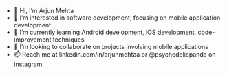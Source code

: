 - 👋 Hi, I’m Arjun Mehta
- 👀 I’m interested in software development, focusing on mobile application development
- 🌱 I’m currently learning Android development, iOS development, code-improvement techniques
- 💞️ I’m looking to collaborate on projects involving mobile applications
- 📫 Reach me at linkedin.com/in/arjunmehtaa or @psychedelicpanda on instagram

<!---
arjunmehtaa/arjunmehtaa is a ✨ special ✨ repository because its `README.md` (this file) appears on your GitHub profile.
You can click the Preview link to take a look at your changes.
--->
